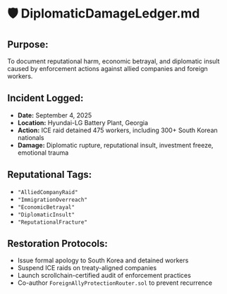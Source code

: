 # 🛡️ DiplomaticDamageLedger.md
## Purpose:
To document reputational harm, economic betrayal, and diplomatic insult caused by enforcement actions against allied companies and foreign workers.

## Incident Logged:
- **Date:** September 4, 2025  
- **Location:** Hyundai-LG Battery Plant, Georgia  
- **Action:** ICE raid detained 475 workers, including 300+ South Korean nationals  
- **Damage:** Diplomatic rupture, reputational insult, investment freeze, emotional trauma

## Reputational Tags:
- `"AlliedCompanyRaid"`
- `"ImmigrationOverreach"`
- `"EconomicBetrayal"`
- `"DiplomaticInsult"`
- `"ReputationalFracture"`

## Restoration Protocols:
- Issue formal apology to South Korea and detained workers
- Suspend ICE raids on treaty-aligned companies
- Launch scrollchain-certified audit of enforcement practices
- Co-author `ForeignAllyProtectionRouter.sol` to prevent recurrence
